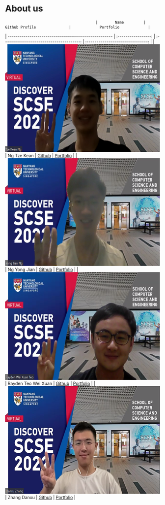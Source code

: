 # About us
                                             |        Name         |              Github Profile               |             Portfolio             |
| ----------------------------------------------------- | :-----------------: | :---------------------------------------: | :-------------------------------: |
| <img src=images/tk.png  width="600" height="350">     |    Ng Tze Kean      | [Github](https://github.com/HiIAmTzeKean) | [Portfolio](team/tzekean.md)      |
| <img src=images/yj.png  width="600" height="350">     |    Ng Yong Jian     | [Github](https://github.com/ngyongjian)   | [Portfolio](team/ngyongjian.md)     |
| <img src=images/rayden.png  width="600" height="350"> | Rayden Teo Wei Xuan | [Github](https://github.com/raydent30/)   | [Portfolio](team/rayden.md)       |
| <img src=images/dx.png  width="600" height="350">     |    Zhang Danxu      | [Github](https://github.com/danxuZhang)   | [Portfolio](team/DanxuZhang.md)   |
